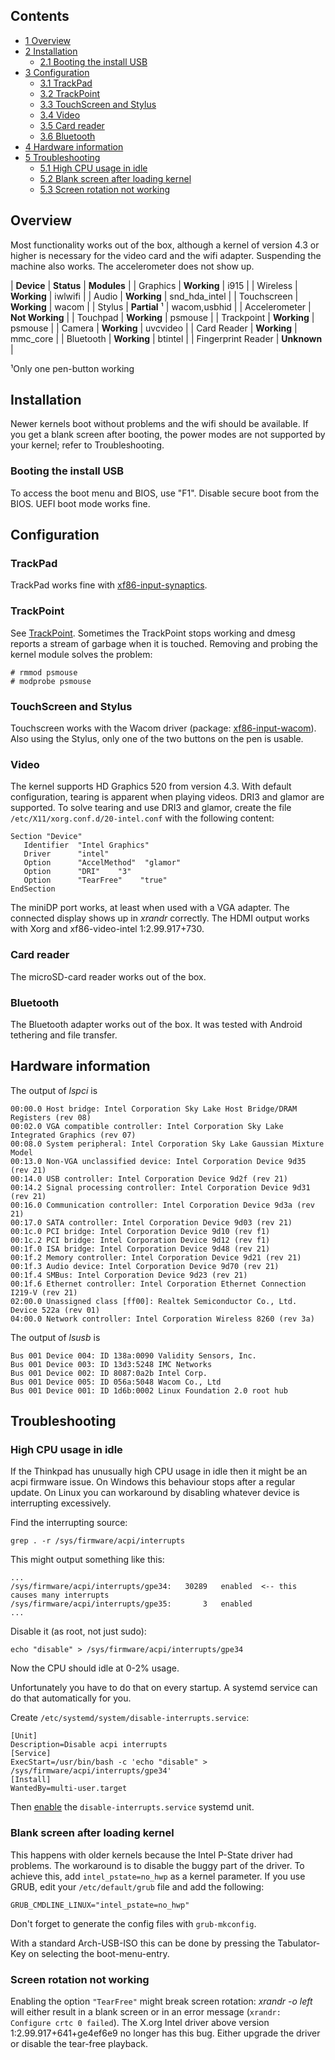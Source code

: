 ## Contents

*   [1 Overview](#Overview)
*   [2 Installation](#Installation)
    *   [2.1 Booting the install USB](#Booting_the_install_USB)
*   [3 Configuration](#Configuration)
    *   [3.1 TrackPad](#TrackPad)
    *   [3.2 TrackPoint](#TrackPoint)
    *   [3.3 TouchScreen and Stylus](#TouchScreen_and_Stylus)
    *   [3.4 Video](#Video)
    *   [3.5 Card reader](#Card_reader)
    *   [3.6 Bluetooth](#Bluetooth)
*   [4 Hardware information](#Hardware_information)
*   [5 Troubleshooting](#Troubleshooting)
    *   [5.1 High CPU usage in idle](#High_CPU_usage_in_idle)
    *   [5.2 Blank screen after loading kernel](#Blank_screen_after_loading_kernel)
    *   [5.3 Screen rotation not working](#Screen_rotation_not_working)

## Overview

Most functionality works out of the box, although a kernel of version 4.3 or higher is necessary for the video card and the wifi adapter. Suspending the machine also works. The accelerometer does not show up.

| **Device** | **Status** | **Modules** |
| Graphics | **Working** | i915 |
| Wireless | **Working** | iwlwifi |
| Audio | **Working** | snd_hda_intel |
| Touchscreen | **Working** | wacom |
| Stylus | **Partial** ¹ | wacom,usbhid |
| Accelerometer | **Not Working** |
| Touchpad | **Working** | psmouse |
| Trackpoint | **Working** | psmouse |
| Camera | **Working** | uvcvideo |
| Card Reader | **Working** | mmc_core |
| Bluetooth | **Working** | btintel |
| Fingerprint Reader | **Unknown** |

¹Only one pen-button working

## Installation

Newer kernels boot without problems and the wifi should be available. If you get a blank screen after booting, the power modes are not supported by your kernel; refer to Troubleshooting.

### Booting the install USB

To access the boot menu and BIOS, use "F1". Disable secure boot from the BIOS. UEFI boot mode works fine.

## Configuration

### TrackPad

TrackPad works fine with [xf86-input-synaptics](https://www.archlinux.org/packages/?name=xf86-input-synaptics).

### TrackPoint

See [TrackPoint](/index.php/TrackPoint "TrackPoint"). Sometimes the TrackPoint stops working and dmesg reports a stream of garbage when it is touched. Removing and probing the kernel module solves the problem:

```
# rmmod psmouse
# modprobe psmouse

```

### TouchScreen and Stylus

Touchscreen works with the Wacom driver (package: [xf86-input-wacom](https://www.archlinux.org/packages/?name=xf86-input-wacom)). Also using the Stylus, only one of the two buttons on the pen is usable.

### Video

The kernel supports HD Graphics 520 from version 4.3\. With default configuration, tearing is apparent when playing videos. DRI3 and glamor are supported. To solve tearing and use DRI3 and glamor, create the file `/etc/X11/xorg.conf.d/20-intel.conf` with the following content:

```
Section "Device"
   Identifier  "Intel Graphics"
   Driver      "intel"
   Option      "AccelMethod"  "glamor"
   Option      "DRI"    "3"
   Option      "TearFree"    "true"
EndSection

```

The miniDP port works, at least when used with a VGA adapter. The connected display shows up in *xrandr* correctly. The HDMI output works with Xorg and xf86-video-intel 1:2.99.917+730.

### Card reader

The microSD-card reader works out of the box.

### Bluetooth

The Bluetooth adapter works out of the box. It was tested with Android tethering and file transfer.

## Hardware information

The output of *lspci* is

```
00:00.0 Host bridge: Intel Corporation Sky Lake Host Bridge/DRAM Registers (rev 08)
00:02.0 VGA compatible controller: Intel Corporation Sky Lake Integrated Graphics (rev 07)
00:08.0 System peripheral: Intel Corporation Sky Lake Gaussian Mixture Model
00:13.0 Non-VGA unclassified device: Intel Corporation Device 9d35 (rev 21)
00:14.0 USB controller: Intel Corporation Device 9d2f (rev 21)
00:14.2 Signal processing controller: Intel Corporation Device 9d31 (rev 21)
00:16.0 Communication controller: Intel Corporation Device 9d3a (rev 21)
00:17.0 SATA controller: Intel Corporation Device 9d03 (rev 21)
00:1c.0 PCI bridge: Intel Corporation Device 9d10 (rev f1)
00:1c.2 PCI bridge: Intel Corporation Device 9d12 (rev f1)
00:1f.0 ISA bridge: Intel Corporation Device 9d48 (rev 21)
00:1f.2 Memory controller: Intel Corporation Device 9d21 (rev 21)
00:1f.3 Audio device: Intel Corporation Device 9d70 (rev 21)
00:1f.4 SMBus: Intel Corporation Device 9d23 (rev 21)
00:1f.6 Ethernet controller: Intel Corporation Ethernet Connection I219-V (rev 21)
02:00.0 Unassigned class [ff00]: Realtek Semiconductor Co., Ltd. Device 522a (rev 01)
04:00.0 Network controller: Intel Corporation Wireless 8260 (rev 3a)

```

The output of *lsusb* is

```
Bus 001 Device 004: ID 138a:0090 Validity Sensors, Inc. 
Bus 001 Device 003: ID 13d3:5248 IMC Networks 
Bus 001 Device 002: ID 8087:0a2b Intel Corp. 
Bus 001 Device 005: ID 056a:5048 Wacom Co., Ltd 
Bus 001 Device 001: ID 1d6b:0002 Linux Foundation 2.0 root hub

```

## Troubleshooting

### High CPU usage in idle

If the Thinkpad has unusually high CPU usage in idle then it might be an acpi firmware issue. On Windows this behaviour stops after a regular update. On Linux you can workaround by disabling whatever device is interrupting excessively.

Find the interrupting source:

```
grep . -r /sys/firmware/acpi/interrupts

```

This might output something like this:

```
...
/sys/firmware/acpi/interrupts/gpe34:   30289   enabled  <-- this causes many interrupts
/sys/firmware/acpi/interrupts/gpe35:       3   enabled
...

```

Disable it (as root, not just sudo):

```
echo "disable" > /sys/firmware/acpi/interrupts/gpe34

```

Now the CPU should idle at 0-2% usage.

Unfortunately you have to do that on every startup. A systemd service can do that automatically for you.

Create `/etc/systemd/system/disable-interrupts.service`:

```
[Unit]
Description=Disable acpi interrupts
[Service]
ExecStart=/usr/bin/bash -c 'echo "disable" > /sys/firmware/acpi/interrupts/gpe34'
[Install]
WantedBy=multi-user.target

```

Then [enable](/index.php/Enable "Enable") the `disable-interrupts.service` systemd unit.

### Blank screen after loading kernel

This happens with older kernels because the Intel P-State driver had problems. The workaround is to disable the buggy part of the driver. To achieve this, add `intel_pstate=no_hwp` as a kernel parameter. If you use GRUB, edit your `/etc/default/grub` file and add the following:

```
GRUB_CMDLINE_LINUX="intel_pstate=no_hwp"

```

Don't forget to generate the config files with `grub-mkconfig`.

With a standard Arch-USB-ISO this can be done by pressing the Tabulator-Key on selecting the boot-menu-entry.

### Screen rotation not working

Enabling the option `"TearFree"` might break screen rotation: *xrandr -o left* will either result in a blank screen or in an error message (`xrandr: Configure crtc 0 failed`). The X.org Intel driver above version 1:2.99.917+641+ge4ef6e9 no longer has this bug. Either upgrade the driver or disable the tear-free playback.